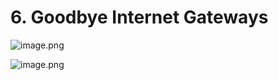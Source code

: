 # 6. Goodbye Internet Gateways


![image.png](https://prod-files-secure.s3.us-west-2.amazonaws.com/d5da4832-3825-4b06-9f7d-86c687d890a2/dc4fef95-50e6-4092-94a4-ec4323ad522c/image.png?X-Amz-Algorithm=AWS4-HMAC-SHA256&X-Amz-Content-Sha256=UNSIGNED-PAYLOAD&X-Amz-Credential=AKIAT73L2G45HZZMZUHI%2F20240903%2Fus-west-2%2Fs3%2Faws4_request&X-Amz-Date=20240903T123816Z&X-Amz-Expires=3600&X-Amz-Signature=5b3ca5ec3884b5edf5387cad66c18e7d3f3461073e2bf41c303d465071625a9f&X-Amz-SignedHeaders=host&x-id=GetObject)


![image.png](https://prod-files-secure.s3.us-west-2.amazonaws.com/d5da4832-3825-4b06-9f7d-86c687d890a2/e837f1d0-b72f-4b3d-96b6-a8742780d449/image.png?X-Amz-Algorithm=AWS4-HMAC-SHA256&X-Amz-Content-Sha256=UNSIGNED-PAYLOAD&X-Amz-Credential=AKIAT73L2G45HZZMZUHI%2F20240903%2Fus-west-2%2Fs3%2Faws4_request&X-Amz-Date=20240903T123816Z&X-Amz-Expires=3600&X-Amz-Signature=a98930a687577d5cb1edf8cd0c0e7e05a5a31c440d28a831c4589f88fa2a8333&X-Amz-SignedHeaders=host&x-id=GetObject)

